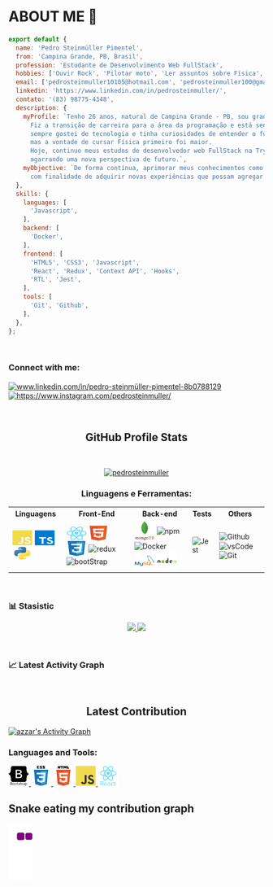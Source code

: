# ABOUT ME 👋

```javascript
export default {
  name: 'Pedro Steinmüller Pimentel',
  from: 'Campina Grande, PB, Brasil',
  profession: 'Estudante de Desenvolvimento Web FullStack',
  hobbies: ['Ouvir Rock', 'Pilotar moto', 'Ler assuntos sobre Física', 'Games', 'Animes'],
  email: ['pedrosteinmuller10105@hotmail.com', 'pedrosteinmuller100@gmail.com'],
  linkedin: 'https://www.linkedin.com/in/pedrosteinmuller/',
  contato: '(83) 98775-4348',
  description: {
    myProfile: `Tenho 26 anos, natural de Campina Grande - PB, sou graduado(UEPB) e mestre em Física(UFCG).
      Fiz a transição de carreira para a área da programação e está sendo uma experiência incrível e única,
      sempre gostei de tecnologia e tinha curiosidades de entender o funcionamento e sua construção,
      mas a vontade de cursar Física primeiro foi maior. 
      Hoje, continuo meus estudos de desenvolvedor web FullStack na Trybe e atualmente sou Desenvolvedor Front-End Junior,
      agarrando uma nova perspectiva de futuro.`,
    myObjective: `De forma contínua, aprimorar meus conhecimentos como desenvolvedor Full Stack,
      com finalidade de adquirir novas experiências que possam agregar ao meu futuro.`,
  },
  skills: {
    languages: [
      'Javascript',
    ],
    backend: [
      'Docker',
    ],
    frontend: [
      'HTML5', 'CSS3', 'Javascript',
      'React', 'Redux', 'Context API', 'Hooks',
      'RTL', 'Jest',
    ],
    tools: [
      'Git', 'Github',
    ],
  },
};
```
<br/>

<h3 align="left">Connect with me:</h3>
<p align="left">
<a href="https://www.linkedin.com/in/pedro-steinm%C3%BCller-pimentel-8b0788129/" target="blank"><img align="center" src="https://raw.githubusercontent.com/rahuldkjain/github-profile-readme-generator/master/src/images/icons/Social/linked-in-alt.svg" alt="www.linkedin.com/in/pedro-steinmüller-pimentel-8b0788129" height="30" width="40" /></a>
<a href="https://www.instagram.com/pedrosteinmuller/" target="blank"><img align="center" src="https://raw.githubusercontent.com/rahuldkjain/github-profile-readme-generator/master/src/images/icons/Social/instagram.svg" alt="https://www.instagram.com/pedrosteinmuller/" height="30" width="40" /></a>
</p>

   <br>
  <div>
    <h2 align="center">GitHub Profile Stats </h2>
      <br/>
     <p align="center"> <a href="https://github.com/ryo-ma/github-profile-trophy"><img src="https://github-profile-trophy.vercel.app/?username=pedrosteinmuller" alt="pedrosteinmuller" /></a> </p>
  
  <h3 align="center">Linguagens e Ferramentas:</h3>
<table align="center">
  <tr>
    <th>Linguagens</th>
    <th>Front-End</th>
    <th>Back-end</th>
    <th>Tests</th>
    <th>Others</th>
  </tr>
  <tr>
    <td>
     <img align="center" alt="Js" height="30" width="40" src="https://raw.githubusercontent.com/devicons/devicon/master/icons/javascript/javascript-plain.svg">
     <img align="center" alt="Ts" height="30" width="40" src="https://raw.githubusercontent.com/devicons/devicon/master/icons/typescript/typescript-plain.svg">
     <img align="center" alt="Python" height="30" width="40" src="https://raw.githubusercontent.com/devicons/devicon/master/icons/python/python-original.svg">
    </td>
    <td>
      <img align="center" alt="React" height="30" width="40" src="https://raw.githubusercontent.com/devicons/devicon/master/icons/react/react-original.svg">
      <img align="center" alt="HTML" height="30" width="40" src="https://raw.githubusercontent.com/devicons/devicon/master/icons/html5/html5-original.svg">
      <img align="center" alt="CSS" height="30" width="40" src="https://raw.githubusercontent.com/devicons/devicon/master/icons/css3/css3-original.svg">
      <img align="center" alt="redux" height="30" width="40" src="https://cdn.jsdelivr.net/gh/devicons/devicon/icons/redux/redux-original.svg">
      <img align="center" alt="bootStrap" height="30" width="40" src="https://cdn.jsdelivr.net/gh/devicons/devicon/icons/bootstrap/bootstrap-original.svg">
    </td>
    <td>
       <img align="center" alt="mongodb" src="https://raw.githubusercontent.com/devicons/devicon/master/icons/mongodb/mongodb-original-wordmark.svg" width="40" height="40"/>
       <img align="center" alt="npm" height="30" width="40" src="https://cdn.jsdelivr.net/gh/devicons/devicon/icons/npm/npm-original-wordmark.svg">
       <img align="center" alt="Docker" height="30" width="40" src="https://cdn.jsdelivr.net/gh/devicons/devicon/icons/docker/docker-original-wordmark.svg">
       <img align="center" alt="mysql" src="https://raw.githubusercontent.com/devicons/devicon/master/icons/mysql/mysql-original-wordmark.svg" width="40" height="40"/>
       <img align="center" alt="nodejs" src="https://raw.githubusercontent.com/devicons/devicon/master/icons/nodejs/nodejs-original-wordmark.svg"  width="40" height="40"/>
    </td>
    <td>
       <img align="center" alt="Jest" height="30" width="40" src="https://cdn.jsdelivr.net/gh/devicons/devicon/icons/jest/jest-plain.svg">
    </td>
    <td>
       <img align="center" alt="Github" height="25" width="35" src="https://cdn.jsdelivr.net/gh/devicons/devicon/icons/github/github-original.svg">
       <img align="center" alt="vsCode" height="25" width="35" src="https://cdn.jsdelivr.net/gh/devicons/devicon/icons/vscode/vscode-original.svg">
       <img align="center" alt="Git" height="25" width="35" src="https://cdn.jsdelivr.net/gh/devicons/devicon/icons/git/git-original.svg">
    </td>
  </tr>
</table>

<br />
  
  <h3>📊 Stasistic</h3>
        <p align="center">
          <a href="https://github.com/pedrosteinmuller/">
          <img width="35%" src="https://github-readme-stats.vercel.app/api?username=pedrosteinmuller&show_icons=true&theme=gruvbox&hide_border=true" />
          <img width="35%" src="https://github-readme-streak-stats.herokuapp.com/?user=pedrosteinmuller&theme=gruvbox&hide_border=true" />
          </a>
       </p>
     <br>
  </div>    
  
  <h3>📈 Latest Activity Graph</h3>
  <br/>
  <h2 align="center"> Latest Contribution </h2>
<a href="https://github.com/ashutosh00710/github-readme-activity-graph">
  <img alt="azzar's Activity Graph" src="https://activity-graph.herokuapp.com/graph/?username=pedrosteinmuller&bg_color=000&color=fff&line=00E676&point=fff&hide_border=true" /></a>
<br/>

<h3 align="left">Languages and Tools:</h3>
<p align="left"> <a href="https://getbootstrap.com" target="_blank" rel="noreferrer"> <img src="https://raw.githubusercontent.com/devicons/devicon/master/icons/bootstrap/bootstrap-plain-wordmark.svg" alt="bootstrap" width="40" height="40"/> </a> <a href="https://www.w3schools.com/css/" target="_blank" rel="noreferrer"> <img src="https://raw.githubusercontent.com/devicons/devicon/master/icons/css3/css3-original-wordmark.svg" alt="css3" width="40" height="40"/> </a> <a href="https://www.w3.org/html/" target="_blank" rel="noreferrer"> <img src="https://raw.githubusercontent.com/devicons/devicon/master/icons/html5/html5-original-wordmark.svg" alt="html5" width="40" height="40"/> </a> <a href="https://developer.mozilla.org/en-US/docs/Web/JavaScript" target="_blank" rel="noreferrer"> <img src="https://raw.githubusercontent.com/devicons/devicon/master/icons/javascript/javascript-original.svg" alt="javascript" width="40" height="40"/> </a> <a href="https://reactjs.org/" target="_blank" rel="noreferrer"> <img src="https://raw.githubusercontent.com/devicons/devicon/master/icons/react/react-original-wordmark.svg" alt="react" width="40" height="40"/> </a> </p>

 ## Snake eating my contribution graph 
 ![snake gif](https://github.com/pedrosteinmuller/pedrosteinmuller/blob/output/github-contribution-grid-snake.gif)
